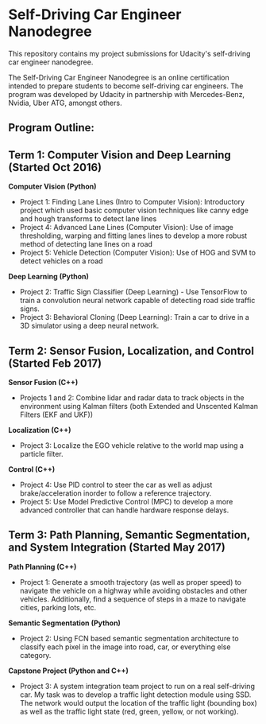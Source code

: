 # Self-Driving Car Engineer Nanodegree
This repository contains my project submissions for Udacity's self-driving car engineer nanodegree. 

The Self-Driving Car Engineer Nanodegree is an online certification intended to prepare students to become self-driving car engineers. The program was developed by Udacity in partnership with Mercedes-Benz, Nvidia, Uber ATG, amongst others.

## Program Outline:


## Term 1: Computer Vision and Deep Learning (Started Oct 2016)
**Computer Vision (Python)**
* Project 1: Finding Lane Lines (Intro to Computer Vision): Introductory project which used basic computer vision techniques like canny edge and hough transforms to detect lane lines
* Project 4: Advanced Lane Lines (Computer Vision): Use of image thresholding, warping and fitting lanes lines to develop a more robust method of detecting lane lines on a road
* Project 5: Vehicle Detection (Computer Vision): Use of HOG and SVM to detect vehicles on a road

**Deep Learning (Python)**
* Project 2: Traffic Sign Classifier (Deep Learning) - Use TensorFlow to train a convolution neural network capable of detecting road side traffic signs.
* Project 3: Behavioral Cloning (Deep Learning): Train a car to drive in a 3D simulator using a deep neural network. 


## Term 2: Sensor Fusion, Localization, and Control (Started Feb 2017)
**Sensor Fusion (C++)**
* Projects 1 and 2: Combine lidar and radar data to track objects in the environment using Kalman filters (both Extended and Unscented Kalman Filters (EKF and UKF))

**Localization (C++)**
* Project 3: Localize the EGO vehicle relative to the world map using a particle filter.

**Control (C++)**
* Project 4: Use PID control to steer the car as well as adjust brake/acceleration inorder to follow a reference trajectory.
* Project 5: Use Model Predictive Control (MPC) to develop a more advanced controller that can handle hardware response delays.


## Term 3: Path Planning, Semantic Segmentation, and System Integration (Started May 2017)
**Path Planning (C++)**
* Project 1: Generate a smooth trajectory (as well as proper speed) to navigate the vehicle on a highway while avoiding obstacles and other vehicles. Additionally, find a sequence of steps in a maze to navigate cities, parking lots, etc.

**Semantic Segmentation (Python)**
* Project 2: Using FCN based semantic segmentation architecture to classify each pixel in the image into road, car, or everything else category.

**Capstone Project (Python and C++)**
* Project 3: A system integration team project to run on a real self-driving car. My task was to develop a traffic light detection module using SSD. The network would output the location of the traffic light (bounding box) as well as the traffic light state (red, green, yellow, or not working).
